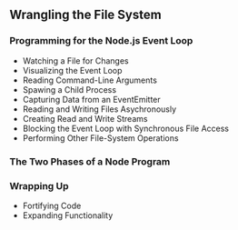 ## Wrangling the File System
### Programming for the Node.js Event Loop
  - Watching a File for Changes
  - Visualizing the Event Loop
  - Reading Command-Line Arguments
  - Spawing a Child Process
  - Capturing Data from an EventEmitter
  - Reading and Writing Files Asychronously
  - Creating Read and Write Streams
  - Blocking the Event Loop with Synchronous File Access
  - Performing Other File-System Operations
### The Two Phases of a Node Program
### Wrapping Up
  - Fortifying Code
  - Expanding Functionality
  
  